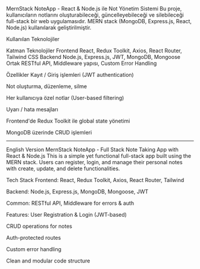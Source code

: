 MernStack NoteApp - React & Node.js ile Not Yönetim Sistemi
Bu proje, kullanıcıların notlarını oluşturabileceği, güncelleyebileceği ve silebileceği full-stack bir web uygulamasıdır. MERN stack (MongoDB, Express.js, React, Node.js) kullanılarak geliştirilmiştir.

Kullanılan Teknolojiler

Katman	Teknolojiler
Frontend	React, Redux Toolkit, Axios, React Router, Tailwind CSS
Backend	Node.js, Express.js, JWT, MongoDB, Mongoose
Ortak	RESTful API, Middleware yapısı, Custom Error Handling

 Özellikler
Kayıt / Giriş işlemleri (JWT authentication)

Not oluşturma, düzenleme, silme

Her kullanıcıya özel notlar (User-based filtering)

Uyarı / hata mesajları

Frontend'de Redux Toolkit ile global state yönetimi

MongoDB üzerinde CRUD işlemleri

____________________________________________________________________
English Version
MernStack NoteApp - Full Stack Note Taking App with React & Node.js
This is a simple yet functional full-stack app built using the MERN stack. Users can register, login, and manage their personal notes with create, update, and delete functionalities.

Tech Stack
Frontend: React, Redux Toolkit, Axios, React Router, Tailwind

Backend: Node.js, Express.js, MongoDB, Mongoose, JWT

Common: RESTful API, Middleware for errors & auth

 Features:
User Registration & Login (JWT-based)

CRUD operations for notes

Auth-protected routes

Custom error handling

Clean and modular code structure
